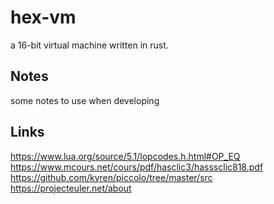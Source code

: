 # hex-vm

a 16-bit virtual machine written in rust.

## Notes

some notes to use when developing

## Links

https://www.lua.org/source/5.1/lopcodes.h.html#OP_EQ
https://www.mcours.net/cours/pdf/hasclic3/hasssclic818.pdf
https://github.com/kyren/piccolo/tree/master/src
https://projecteuler.net/about
